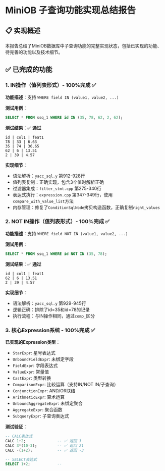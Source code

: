 # MiniOB 子查询功能实现总结报告

## 📋 实现概述

本报告总结了MiniOB数据库中子查询功能的完整实现状态，包括已实现的功能、待完善的功能以及技术细节。

## ✅ 已完成的功能

### 1. IN操作（值列表形式）- 100%完成 ✅

**功能描述**：支持 `WHERE field IN (value1, value2, ...)`

**测试用例**：
```sql
SELECT * FROM ssq_1 WHERE id IN (35, 78, 62, 2, 62);
```

**测试结果**：✅ **通过**
```
id | col1 | feat1
78 | 33 | 6.63
35 | 74 | 36.65
62 | 6 | 13.51
2 | 39 | 4.57
```

**实现细节**：
- 语法解析：`yacc_sql.y` 第912-928行
- 值列表复制：正确实现，包含3个值时解析正确
- 过滤器集成：`filter_stmt.cpp` 第275-340行
- 表达式执行：`expression.cpp` 第347-349行，使用`compare_with_value_list`方法
- 内存管理：修复了`ConditionSqlNode`拷贝构造函数，正确复制`right_values`

### 2. NOT IN操作（值列表形式）- 100%完成 ✅

**功能描述**：支持 `WHERE field NOT IN (value1, value2, ...)`

**测试用例**：
```sql
SELECT * FROM ssq_1 WHERE id NOT IN (35, 78);
```

**测试结果**：✅ **通过**
```
id | col1 | feat1
62 | 6 | 13.51
2 | 39 | 4.57
```

**实现细节**：
- 语法解析：`yacc_sql.y` 第929-945行
- 逻辑正确：排除了id=35和id=78的记录
- 执行流程：与IN操作相同，通过`comp_`区分

### 3. 核心Expression系统 - 100%完成 ✅

**已实现的Expression类型**：
- `StarExpr`: 星号表达式
- `UnboundFieldExpr`: 未绑定字段
- `FieldExpr`: 字段表达式
- `ValueExpr`: 常量值
- `CastExpr`: 类型转换
- `ComparisonExpr`: 比较运算（支持IN/NOT IN/子查询）
- `ConjunctionExpr`: AND/OR联结
- `ArithmeticExpr`: 算术运算
- `UnboundAggregateExpr`: 未绑定聚合
- `AggregateExpr`: 聚合函数
- `SubqueryExpr`: 子查询表达式

**测试验证**：
```sql
-- CALC表达式
CALC 1+2;              -- ✅ 返回 3
CALC 3*(10-3);         -- ✅ 返回 21
CALC -(1+2);           -- ✅ 返回 -3

-- SELECT表达式
SELECT 1+2;            --

